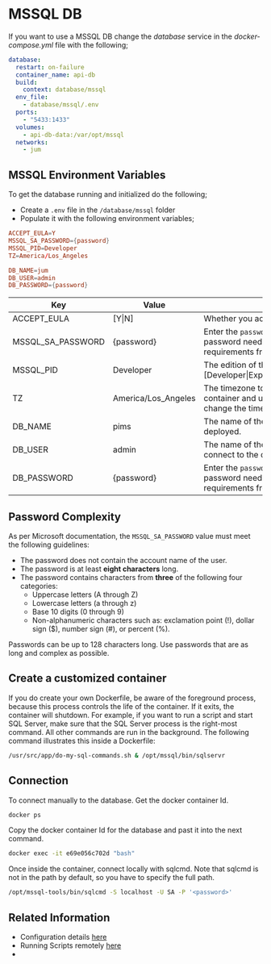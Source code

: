 # MSSQL DB

If you want to use a MSSQL DB change the _database_ service in the _docker-compose.yml_ file with the following;

```yaml
database:
  restart: on-failure
  container_name: api-db
  build:
    context: database/mssql
  env_file:
    - database/mssql/.env
  ports:
    - "5433:1433"
  volumes:
    - api-db-data:/var/opt/mssql
  networks:
    - jum
```

## MSSQL Environment Variables

To get the database running and initialized do the following;

- Create a `.env` file in the `/database/mssql` folder
- Populate it with the following environment variables;

```conf
ACCEPT_EULA=Y
MSSQL_SA_PASSWORD={password}
MSSQL_PID=Developer
TZ=America/Los_Angeles

DB_NAME=jum
DB_USER=admin
DB_PASSWORD={password}
```

| Key               | Value               | Description                                                                                                                                         |
| ----------------- | ------------------- | --------------------------------------------------------------------------------------------------------------------------------------------------- |
| ACCEPT_EULA       | [Y\|N]              | Whether you accept the license agreement.                                                                                                           |
| MSSQL_SA_PASSWORD | {password}          | Enter the `password` you want to secure the DB with. This password needs to be complex enough to match the requirements from Microsoft (see below). |
| MSSQL_PID         | Developer           | The edition of the database to install [Developer\|Express\|Standard\|Enterprise\|EnterpriseCore].                                                  |
| TZ                | America/Los_Angeles | The timezone to run the database in. Bash into your container and use the command `tzselect` to manually change the timezone.                       |
| DB_NAME           | pims                | The name of the database to create when the pod is deployed.                                                                                        |
| DB_USER           | admin               | The name of the user account that pims will use to connect to the database instead of the 'sa'.                                                     |
| DB_PASSWORD       | {password}          | Enter the `password` you want to secure the DB with. This password needs to be complex enough to match the requirements from Microsoft (see below). |

## Password Complexity

As per Microsoft documentation, the `MSSQL_SA_PASSWORD` value must meet the following guidelines:

- The password does not contain the account name of the user.
- The password is at least **eight characters** long.
- The password contains characters from **three** of the following four categories:
  - Uppercase letters (A through Z)
  - Lowercase letters (a through z)
  - Base 10 digits (0 through 9)
  - Non-alphanumeric characters such as: exclamation point (!), dollar sign (\$), number sign (#), or percent (%).

Passwords can be up to 128 characters long. Use passwords that are as long and complex as possible.

## Create a customized container

If you do create your own Dockerfile, be aware of the foreground process, because this process controls the life of the container. If it exits, the container will shutdown. For example, if you want to run a script and start SQL Server, make sure that the SQL Server process is the right-most command. All other commands are run in the background. The following command illustrates this inside a Dockerfile:

```bash
/usr/src/app/do-my-sql-commands.sh & /opt/mssql/bin/sqlservr
```

## Connection

To connect manually to the database. Get the docker container Id.

```bash
docker ps
```

Copy the docker container Id for the database and past it into the next command.

```bash
docker exec -it e69e056c702d "bash"
```

Once inside the container, connect locally with sqlcmd. Note that sqlcmd is not in the path by default, so you have to specify the full path.

```bash
/opt/mssql-tools/bin/sqlcmd -S localhost -U SA -P '<password>'
```

## Related Information

- Configuration details [here](https://docs.microsoft.com/en-us/sql/linux/sql-server-linux-configure-docker?view=sql-server-ver15)
- Running Scripts remotely [here](https://portworx.com/run-ha-sql-server-red-hat-openshift/)
-
